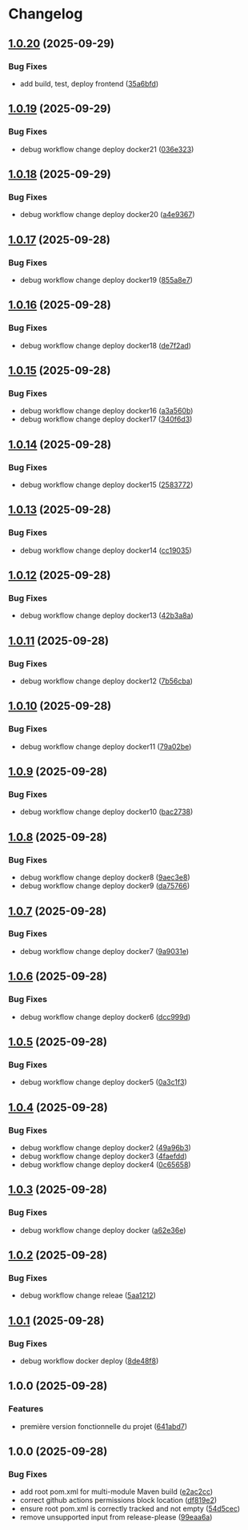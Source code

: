 # Changelog

## [1.0.20](https://github.com/ilias50/gameStack/compare/v1.0.19...v1.0.20) (2025-09-29)


### Bug Fixes

* add build, test, deploy frontend ([35a6bfd](https://github.com/ilias50/gameStack/commit/35a6bfd099669f832d9b465c0cb5ac3bf78784a6))

## [1.0.19](https://github.com/ilias50/gameStack/compare/v1.0.18...v1.0.19) (2025-09-29)


### Bug Fixes

* debug workflow change deploy docker21 ([036e323](https://github.com/ilias50/gameStack/commit/036e323b437cbc386f60a8a955d4dd0a723f3356))

## [1.0.18](https://github.com/ilias50/gameStack/compare/v1.0.17...v1.0.18) (2025-09-29)


### Bug Fixes

* debug workflow change deploy docker20 ([a4e9367](https://github.com/ilias50/gameStack/commit/a4e936763a69e8b111773c36e0d6635cf817f32a))

## [1.0.17](https://github.com/ilias50/gameStack/compare/v1.0.16...v1.0.17) (2025-09-28)


### Bug Fixes

* debug workflow change deploy docker19 ([855a8e7](https://github.com/ilias50/gameStack/commit/855a8e703049f413a61f84cb8d28e176efe050c1))

## [1.0.16](https://github.com/ilias50/gameStack/compare/v1.0.15...v1.0.16) (2025-09-28)


### Bug Fixes

* debug workflow change deploy docker18 ([de7f2ad](https://github.com/ilias50/gameStack/commit/de7f2adca9ad3136b9a24a20af28000cc7868cc4))

## [1.0.15](https://github.com/ilias50/gameStack/compare/v1.0.14...v1.0.15) (2025-09-28)


### Bug Fixes

* debug workflow change deploy docker16 ([a3a560b](https://github.com/ilias50/gameStack/commit/a3a560bb0a272e21dc74d49ba51eb2602b170700))
* debug workflow change deploy docker17 ([340f6d3](https://github.com/ilias50/gameStack/commit/340f6d3faed9bda9aac86d5e545dd29c94e65baa))

## [1.0.14](https://github.com/ilias50/gameStack/compare/v1.0.13...v1.0.14) (2025-09-28)


### Bug Fixes

* debug workflow change deploy docker15 ([2583772](https://github.com/ilias50/gameStack/commit/25837720d61023d5f29829457eaa888360c6304b))

## [1.0.13](https://github.com/ilias50/gameStack/compare/v1.0.12...v1.0.13) (2025-09-28)


### Bug Fixes

* debug workflow change deploy docker14 ([cc19035](https://github.com/ilias50/gameStack/commit/cc19035d0c76ffbeafb94d5d3546b6e890c8387d))

## [1.0.12](https://github.com/ilias50/gameStack/compare/v1.0.11...v1.0.12) (2025-09-28)


### Bug Fixes

* debug workflow change deploy docker13 ([42b3a8a](https://github.com/ilias50/gameStack/commit/42b3a8a05e392a428520bf373bcf810305b69d33))

## [1.0.11](https://github.com/ilias50/gameStack/compare/v1.0.10...v1.0.11) (2025-09-28)


### Bug Fixes

* debug workflow change deploy docker12 ([7b56cba](https://github.com/ilias50/gameStack/commit/7b56cba84991c68c5382d918f05529120af24c29))

## [1.0.10](https://github.com/ilias50/gameStack/compare/v1.0.9...v1.0.10) (2025-09-28)


### Bug Fixes

* debug workflow change deploy docker11 ([79a02be](https://github.com/ilias50/gameStack/commit/79a02be0595c90a905bbb4ea40f4c26cadbf9abc))

## [1.0.9](https://github.com/ilias50/gameStack/compare/v1.0.8...v1.0.9) (2025-09-28)


### Bug Fixes

* debug workflow change deploy docker10 ([bac2738](https://github.com/ilias50/gameStack/commit/bac27382031be956e60ec03245d68c67a4ee0abb))

## [1.0.8](https://github.com/ilias50/gameStack/compare/v1.0.7...v1.0.8) (2025-09-28)


### Bug Fixes

* debug workflow change deploy docker8 ([9aec3e8](https://github.com/ilias50/gameStack/commit/9aec3e8a0f77349c8009301d4cb89bc996ce1679))
* debug workflow change deploy docker9 ([da75766](https://github.com/ilias50/gameStack/commit/da7576674729a15faa92240ef54be39b70a3cc14))

## [1.0.7](https://github.com/ilias50/gameStack/compare/v1.0.6...v1.0.7) (2025-09-28)


### Bug Fixes

* debug workflow change deploy docker7 ([9a9031e](https://github.com/ilias50/gameStack/commit/9a9031efbaa5800f94b0a4c142158914cc53979d))

## [1.0.6](https://github.com/ilias50/gameStack/compare/v1.0.5...v1.0.6) (2025-09-28)


### Bug Fixes

* debug workflow change deploy docker6 ([dcc999d](https://github.com/ilias50/gameStack/commit/dcc999d81805c3da7a8c0448eaf890d5ecf2a923))

## [1.0.5](https://github.com/ilias50/gameStack/compare/v1.0.4...v1.0.5) (2025-09-28)


### Bug Fixes

* debug workflow change deploy docker5 ([0a3c1f3](https://github.com/ilias50/gameStack/commit/0a3c1f3a1336f5620c972227f76089411bbbf85c))

## [1.0.4](https://github.com/ilias50/gameStack/compare/v1.0.3...v1.0.4) (2025-09-28)


### Bug Fixes

* debug workflow change deploy docker2 ([49a96b3](https://github.com/ilias50/gameStack/commit/49a96b3a9304f452526d096c25725d912b3d972c))
* debug workflow change deploy docker3 ([4faefdd](https://github.com/ilias50/gameStack/commit/4faefdd3a3df1ae37a6ab41291f8eb85af5e5870))
* debug workflow change deploy docker4 ([0c65658](https://github.com/ilias50/gameStack/commit/0c6565858488a8e1d6a9f54672470b8c62e7ed1b))

## [1.0.3](https://github.com/ilias50/gameStack/compare/v1.0.2...v1.0.3) (2025-09-28)


### Bug Fixes

* debug workflow change deploy docker ([a62e36e](https://github.com/ilias50/gameStack/commit/a62e36e87eece20ddb12b4b7453f248253fc1ae9))

## [1.0.2](https://github.com/ilias50/gameStack/compare/v1.0.1...v1.0.2) (2025-09-28)


### Bug Fixes

* debug workflow change releae ([5aa1212](https://github.com/ilias50/gameStack/commit/5aa12128c63d1b6a1d08c8838544131a07987169))

## [1.0.1](https://github.com/ilias50/gameStack/compare/v1.0.0...v1.0.1) (2025-09-28)


### Bug Fixes

* debug workflow docker deploy ([8de48f8](https://github.com/ilias50/gameStack/commit/8de48f8505b2b6e26be482af22659edbb90bd382))

## 1.0.0 (2025-09-28)


### Features

* première version fonctionnelle du projet ([641abd7](https://github.com/ilias50/gameStack/commit/641abd75e504b33101f1cc9d5f29fda9b545f5aa))

## 1.0.0 (2025-09-28)


### Bug Fixes

* add root pom.xml for multi-module Maven build ([e2ac2cc](https://github.com/ilias50/gameStack/commit/e2ac2cc5258b89f03b2186d74e3aa80ed11b1336))
* correct github actions permissions block location ([df819e2](https://github.com/ilias50/gameStack/commit/df819e2bc9e5f328dd84d1abcfba1b542872c789))
* ensure root pom.xml is correctly tracked and not empty ([54d5cec](https://github.com/ilias50/gameStack/commit/54d5cec7dddaa521d71b766b324aa60f6e892a99))
* remove unsupported input from release-please ([99eaa6a](https://github.com/ilias50/gameStack/commit/99eaa6a67d03a235c302cf2add5c70d85c491380))
